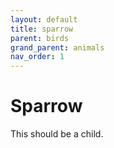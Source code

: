 ```yaml
---
layout: default
title: sparrow
parent: birds
grand_parent: animals
nav_order: 1
---
```


# Sparrow

This should be a child.